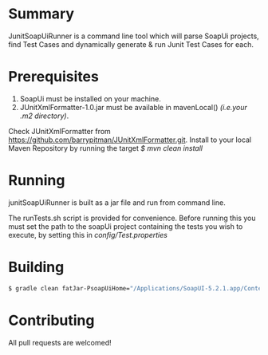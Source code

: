 # Summary 
JunitSoapUiRunner is a command line tool which will parse SoapUi projects, find Test Cases and dynamically generate & run Junit Test Cases for each. 

# Prerequisites

1. SoapUi must be installed on your machine.
2. JUnitXmlFormatter-1.0.jar must be available in mavenLocal()  *(i.e.your .m2 directory)*.

Check JUnitXmlFormatter from https://github.com/barrypitman/JUnitXmlFormatter.git.
Install to your local Maven Repository by running the target *$ mvn clean install*

# Running

junitSoapUiRunner is built as a jar file and run from command line. 

The runTests.sh script is provided for convenience. Before running this you must set the path to the soapUi project containing the tests you wish to execute, by setting this in *config/Test.properties*

# Building

```sh
$ gradle clean fatJar-PsoapUiHome="/Applications/SoapUI-5.2.1.app/Contents/java/app/"
```

# Contributing

All pull requests are welcomed!